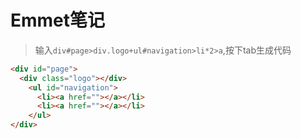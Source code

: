 # Emmet笔记

> 输入`div#page>div.logo+ul#navigation>li*2>a`,按下tab生成代码

``` html
<div id="page">
  <div class="logo"></div>
    <ul id="navigation">
      <li><a href=""></a></li>
      <li><a href=""></a></li>
    </ul>
</div>
```